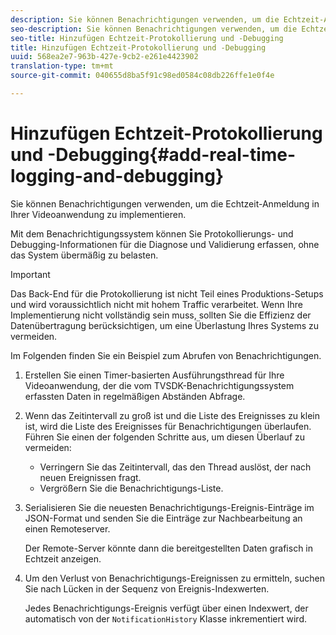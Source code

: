 ```yaml
---
description: Sie können Benachrichtigungen verwenden, um die Echtzeit-Anmeldung in Ihrer Videoanwendung zu implementieren.
seo-description: Sie können Benachrichtigungen verwenden, um die Echtzeit-Anmeldung in Ihrer Videoanwendung zu implementieren.
seo-title: Hinzufügen Echtzeit-Protokollierung und -Debugging
title: Hinzufügen Echtzeit-Protokollierung und -Debugging
uuid: 568ea2e7-963b-427e-9cb2-e261e4423902
translation-type: tm+mt
source-git-commit: 040655d8ba5f91c98ed0584c08db226ffe1e0f4e

---
```



# Hinzufügen Echtzeit-Protokollierung und -Debugging{#add-real-time-logging-and-debugging}

Sie können Benachrichtigungen verwenden, um die Echtzeit-Anmeldung in Ihrer Videoanwendung zu implementieren.

Mit dem Benachrichtigungssystem können Sie Protokollierungs- und Debugging-Informationen für die Diagnose und Validierung erfassen, ohne das System übermäßig zu belasten.

>[!IMPORTANT]
>
>Das Back-End für die Protokollierung ist nicht Teil eines Produktions-Setups und wird voraussichtlich nicht mit hohem Traffic verarbeitet. Wenn Ihre Implementierung nicht vollständig sein muss, sollten Sie die Effizienz der Datenübertragung berücksichtigen, um eine Überlastung Ihres Systems zu vermeiden.

Im Folgenden finden Sie ein Beispiel zum Abrufen von Benachrichtigungen.

1. Erstellen Sie einen Timer-basierten Ausführungsthread für Ihre Videoanwendung, der die vom TVSDK-Benachrichtigungssystem erfassten Daten in regelmäßigen Abständen Abfrage.

1. Wenn das Zeitintervall zu groß ist und die Liste des Ereignisses zu klein ist, wird die Liste des Ereignisses für Benachrichtigungen überlaufen. Führen Sie einen der folgenden Schritte aus, um diesen Überlauf zu vermeiden:

   * Verringern Sie das Zeitintervall, das den Thread auslöst, der nach neuen Ereignissen fragt.
   * Vergrößern Sie die Benachrichtigungs-Liste.

1. Serialisieren Sie die neuesten Benachrichtigungs-Ereignis-Einträge im JSON-Format und senden Sie die Einträge zur Nachbearbeitung an einen Remoteserver.

   Der Remote-Server könnte dann die bereitgestellten Daten grafisch in Echtzeit anzeigen.
1. Um den Verlust von Benachrichtigungs-Ereignissen zu ermitteln, suchen Sie nach Lücken in der Sequenz von Ereignis-Indexwerten.

   Jedes Benachrichtigungs-Ereignis verfügt über einen Indexwert, der automatisch von der `NotificationHistory` Klasse inkrementiert wird.
